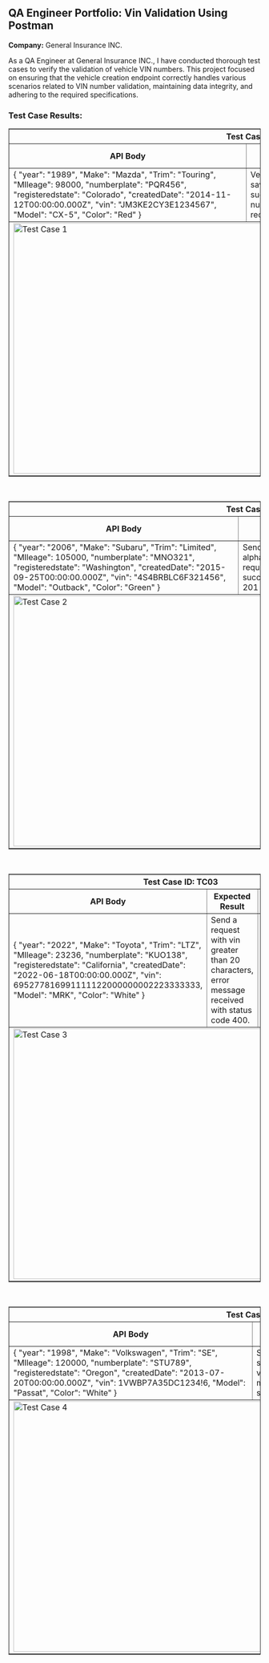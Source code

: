 <div>
  <h2>QA Engineer Portfolio: Vin Validation Using Postman</h2>
  <p><strong>Company:</strong> General Insurance INC.</p>
  <p>
    As a QA Engineer at General Insurance INC., I have conducted thorough test cases to verify the validation of vehicle VIN numbers. This project focused on ensuring that the vehicle creation endpoint correctly handles various scenarios related to VIN number validation, maintaining data integrity, and adhering to the required specifications.
  </p>
  <h3>Test Case Results:</h3>
  
  <!-- Test Case 1 -->
  <table border="1">
    <thead>
      <tr>
        <th colspan="4">Test Case ID: TC01</th>
      </tr>
      <tr>
        <th>API Body</th>
        <th>Expected Result</th>
        <th>Actual Result</th>
        <th>Status Code</th>
      </tr>
    </thead>
    <tbody>
      <tr>
        <td>
          {
            "year": "1989",
            "Make": "Mazda",
            "Trim": "Touring",
            "MIleage": 98000,
            "numberplate": "PQR456",
            "registeredstate": "Colorado",
            "createdDate": "2014-11-12T00:00:00.000Z",
            "vin": "JM3KE2CY3E1234567",
            "Model": "CX-5",
            "Color": "Red"
          }
        </td>
        <td>Verify that the user can save driver information successfully with a valid vin number. Status code 201 received.</td>
        <td>I verified that the user can save driver information with a valid vin number. Status code 201 received.</td>
        <td>Status code 201 received.</td>
      </tr>
      <tr>
        <td colspan="4"><img src="https://github.com/Larry-Wilkes-CyberCloud/Vin-Validation-using-Postman/assets/93053015/91a8b702-3ac5-48ca-9a93-f9297a0a4a7d" width="1000" height="500" alt="Test Case 1"></td>
      </tr>
    </tbody>
  </table>
  <br>
  
  <!-- Test Case 2 -->
  <table border="1">
    <thead>
      <tr>
        <th colspan="4">Test Case ID: TC02</th>
      </tr>
      <tr>
        <th>API Body</th>
        <th>Expected Result</th>
        <th>Actual Result</th>
        <th>Status Code</th>
      </tr>
    </thead>
    <tbody>
      <tr>
        <td>
          {
            "year": "2006",
            "Make": "Subaru",
            "Trim": "Limited",
            "MIleage": 105000,
            "numberplate": "MNO321",
            "registeredstate": "Washington",
            "createdDate": "2015-09-25T00:00:00.000Z",
            "vin": "4S4BRBLC6F321456",
            "Model": "Outback",
            "Color": "Green"
          }
        </td>
        <td>Send a request with vin as alphanumeric characters, request should process successfully. Status code 201 received.</td>
        <td>I verified that the user can save vin numbers with alphanumeric characters. Status code 201 received.</td>
        <td>Status code 201 received.</td>
      </tr>
      <tr>
        <td colspan="4"><img src="https://github.com/Larry-Wilkes-CyberCloud/Vin-Validation-using-Postman/assets/93053015/dbf9961e-ea67-4309-8edf-334f247e68c6" width="1000" height="500" alt="Test Case 2"></td>
      </tr>
    </tbody>
  </table>
  <br>
  
  <!-- Test Case 3 -->
  <table border="1">
    <thead>
      <tr>
        <th colspan="4">Test Case ID: TC03</th>
      </tr>
      <tr>
        <th>API Body</th>
        <th>Expected Result</th>
        <th>Actual Result</th>
        <th>Status Code</th>
      </tr>
    </thead>
    <tbody>
      <tr>
        <td>
          {
            "year": "2022",
            "Make": "Toyota",
            "Trim": "LTZ",
            "MIleage": 23236,
            "numberplate": "KUO138",
            "registeredstate": "California",
            "createdDate": "2022-06-18T00:00:00.000Z",
            "vin": 695277816991111122000000002223333333,
            "Model": "MRK",
            "Color": "White"
          }
        </td>
        <td>Send a request with vin greater than 20 characters, error message received with status code 400.</td>
        <td>I sent a request with a vin greater than 20 characters, error message received with status code 400.</td>
        <td>Status code 400 received.</td>
      </tr>
      <tr>
        <td colspan="4"><img src="https://github.com/Larry-Wilkes-CyberCloud/Vin-Validation-using-Postman/assets/93053015/4e2afabd-4685-4790-909a-326addf81cfe" height="500" alt="Test Case 3"></td>
      </tr>
    </tbody>
  </table>
  <br>
  
  <!-- Test Case 4 -->
  <table border="1">
    <thead>
      <tr>
        <th colspan="4">Test Case ID: TC04</th>
      </tr>
      <tr>
        <th>API Body</th>
        <th>Expected Result</th>
        <th>Actual Result</th>
        <th>Status Code</th>
      </tr>
    </thead>
    <tbody>
      <tr>
        <td>
          {
            "year": "1998",
            "Make": "Volkswagen",
            "Trim": "SE",
            "MIleage": 120000,
            "numberplate": "STU789",
            "registeredstate": "Oregon",
            "createdDate": "2013-07-20T00:00:00.000Z",
            "vin": 1VWBP7A35DC1234!6,
            "Model": "Passat",
            "Color": "White"
          }
        </td>
        <td>Send a request with a special characters in the vin number, error message received with status code 400.</td>
        <td>I sent a request with a special character in the vin number, error message status code 400 received.</td>
        <td>Status code 400 received.</td>
      </tr>
      <tr>
        <td colspan="4"><img src="https://github.com/Larry-Wilkes-CyberCloud/Vin-Validation-using-Postman/assets/93053015/ff36db10-6868-46be-846e-00c6aedde1ca" width="1000" height="500" alt="Test Case 4"></td>
      </tr>
    </tbody>
  </table>
  <br>
</div>


